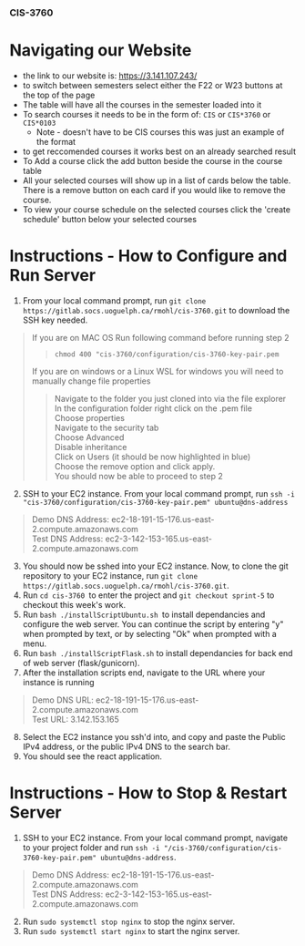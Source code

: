 ### CIS-3760

# Navigating our Website

* the link to our website is: https://3.141.107.243/
* to switch between semesters select either the F22 or W23 buttons at the top of the page
* The table will have all the courses in the semester loaded into it
* To search courses it needs to be in the form of: `CIS` or `CIS*3760` or `CIS*0103`
    * Note - doesn't have to be CIS courses this was just an example of the format
* to get reccomended courses it works best on an already searched result
* To Add a course click the add button beside the course in the course table
* All your selected courses will show up in a list of cards below the table. There is a remove button on each card if you would like to remove the course.
* To view your course schedule on the selected courses click the 'create schedule' button below your selected courses

# Instructions - How to Configure and Run Server
1. From your local command prompt, run `git clone https://gitlab.socs.uoguelph.ca/rmohl/cis-3760.git` to download the SSH key needed.
>If you are on MAC OS Run following command before running step 2
>> `chmod 400 "cis-3760/configuration/cis-3760-key-pair.pem` 
>
>If you are on windows or a Linux WSL for windows you will need to manually change file properties
>>Navigate to the folder you just cloned into via the file explorer <br>
>>In the configuration folder right click on the .pem file <br>
>>Choose properties <br>
>>Navigate to the security tab <br>
>>Choose Advanced <br>
>>Disable inheritance <br>
>>Click on Users (it should be now highlighted in blue) <br>
>>Choose the remove option and click apply. <br>
>>You should now be able to proceed to step 2 <br>
2. SSH to your EC2 instance. From your local command prompt, run `ssh -i "cis-3760/configuration/cis-3760-key-pair.pem" ubuntu@dns-address`
> Demo DNS Address: ec2-18-191-15-176.us-east-2.compute.amazonaws.com <br>
> Test DNS Address: ec2-3-142-153-165.us-east-2.compute.amazonaws.com
3. You should now be sshed into your EC2 instance. Now, to clone the git repository to your EC2 instance, run `git clone https://gitlab.socs.uoguelph.ca/rmohl/cis-3760.git`.
4. Run `cd cis-3760 `to enter the project and `git checkout sprint-5` to checkout this week's work.
5. Run `bash ./installScriptUbuntu.sh `to install dependancies and configure the web server. You can continue the script by entering "y" when prompted by text, or by selecting "Ok" when prompted with a menu.
6. Run `bash ./installScriptFlask.sh` to install dependancies for back end of web server (flask/gunicorn).
7. After the installation scripts end, navigate to the URL where your instance is running
> Demo DNS URL: ec2-18-191-15-176.us-east-2.compute.amazonaws.com <br>
> Test URL: 3.142.153.165

8. Select the EC2 instance you ssh'd into, and copy and paste the Public IPv4 address, or the public IPv4 DNS to the search bar.
9. You should see the react application.

# Instructions - How to Stop & Restart Server
1. SSH to your EC2 instance. From your local command prompt, navigate to your project folder and run `ssh -i "/cis-3760/configuration/cis-3760-key-pair.pem" ubuntu@dns-address`.
> Demo DNS Address: ec2-18-191-15-176.us-east-2.compute.amazonaws.com <br>
> Test DNS Address: ec2-3-142-153-165.us-east-2.compute.amazonaws.com
2. Run `sudo systemctl stop nginx` to stop the nginx server.
3. Run `sudo systemctl start nginx` to start the nginx server. 
